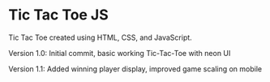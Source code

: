 # Tic Tac Toe JS
 Tic Tac Toe created using HTML, CSS, and JavaScript.

 Version 1.0: Initial commit, basic working Tic-Tac-Toe with neon UI

 Version 1.1: Added winning player display, improved game scaling on mobile